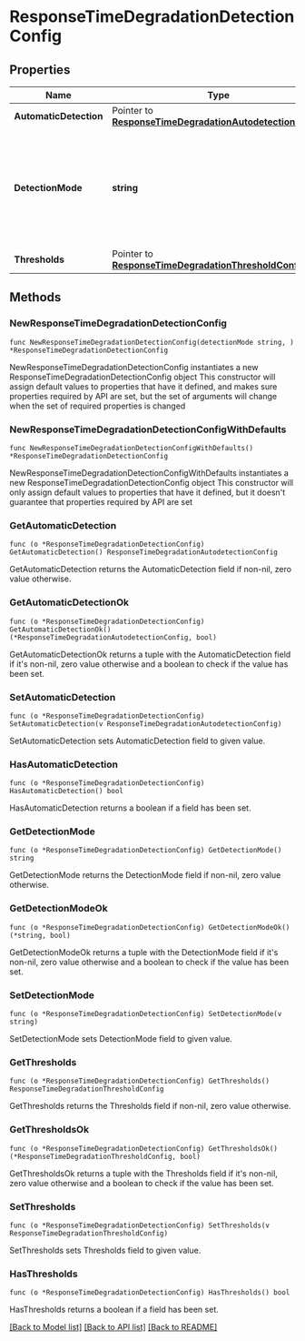 # ResponseTimeDegradationDetectionConfig

## Properties

Name | Type | Description | Notes
------------ | ------------- | ------------- | -------------
**AutomaticDetection** | Pointer to [**ResponseTimeDegradationAutodetectionConfig**](ResponseTimeDegradationAutodetectionConfig.md) |  | [optional] 
**DetectionMode** | **string** | How to detect response time degradation: automatically, or based on fixed thresholds, or do not detect. | 
**Thresholds** | Pointer to [**ResponseTimeDegradationThresholdConfig**](ResponseTimeDegradationThresholdConfig.md) |  | [optional] 

## Methods

### NewResponseTimeDegradationDetectionConfig

`func NewResponseTimeDegradationDetectionConfig(detectionMode string, ) *ResponseTimeDegradationDetectionConfig`

NewResponseTimeDegradationDetectionConfig instantiates a new ResponseTimeDegradationDetectionConfig object
This constructor will assign default values to properties that have it defined,
and makes sure properties required by API are set, but the set of arguments
will change when the set of required properties is changed

### NewResponseTimeDegradationDetectionConfigWithDefaults

`func NewResponseTimeDegradationDetectionConfigWithDefaults() *ResponseTimeDegradationDetectionConfig`

NewResponseTimeDegradationDetectionConfigWithDefaults instantiates a new ResponseTimeDegradationDetectionConfig object
This constructor will only assign default values to properties that have it defined,
but it doesn't guarantee that properties required by API are set

### GetAutomaticDetection

`func (o *ResponseTimeDegradationDetectionConfig) GetAutomaticDetection() ResponseTimeDegradationAutodetectionConfig`

GetAutomaticDetection returns the AutomaticDetection field if non-nil, zero value otherwise.

### GetAutomaticDetectionOk

`func (o *ResponseTimeDegradationDetectionConfig) GetAutomaticDetectionOk() (*ResponseTimeDegradationAutodetectionConfig, bool)`

GetAutomaticDetectionOk returns a tuple with the AutomaticDetection field if it's non-nil, zero value otherwise
and a boolean to check if the value has been set.

### SetAutomaticDetection

`func (o *ResponseTimeDegradationDetectionConfig) SetAutomaticDetection(v ResponseTimeDegradationAutodetectionConfig)`

SetAutomaticDetection sets AutomaticDetection field to given value.

### HasAutomaticDetection

`func (o *ResponseTimeDegradationDetectionConfig) HasAutomaticDetection() bool`

HasAutomaticDetection returns a boolean if a field has been set.

### GetDetectionMode

`func (o *ResponseTimeDegradationDetectionConfig) GetDetectionMode() string`

GetDetectionMode returns the DetectionMode field if non-nil, zero value otherwise.

### GetDetectionModeOk

`func (o *ResponseTimeDegradationDetectionConfig) GetDetectionModeOk() (*string, bool)`

GetDetectionModeOk returns a tuple with the DetectionMode field if it's non-nil, zero value otherwise
and a boolean to check if the value has been set.

### SetDetectionMode

`func (o *ResponseTimeDegradationDetectionConfig) SetDetectionMode(v string)`

SetDetectionMode sets DetectionMode field to given value.


### GetThresholds

`func (o *ResponseTimeDegradationDetectionConfig) GetThresholds() ResponseTimeDegradationThresholdConfig`

GetThresholds returns the Thresholds field if non-nil, zero value otherwise.

### GetThresholdsOk

`func (o *ResponseTimeDegradationDetectionConfig) GetThresholdsOk() (*ResponseTimeDegradationThresholdConfig, bool)`

GetThresholdsOk returns a tuple with the Thresholds field if it's non-nil, zero value otherwise
and a boolean to check if the value has been set.

### SetThresholds

`func (o *ResponseTimeDegradationDetectionConfig) SetThresholds(v ResponseTimeDegradationThresholdConfig)`

SetThresholds sets Thresholds field to given value.

### HasThresholds

`func (o *ResponseTimeDegradationDetectionConfig) HasThresholds() bool`

HasThresholds returns a boolean if a field has been set.


[[Back to Model list]](../README.md#documentation-for-models) [[Back to API list]](../README.md#documentation-for-api-endpoints) [[Back to README]](../README.md)



